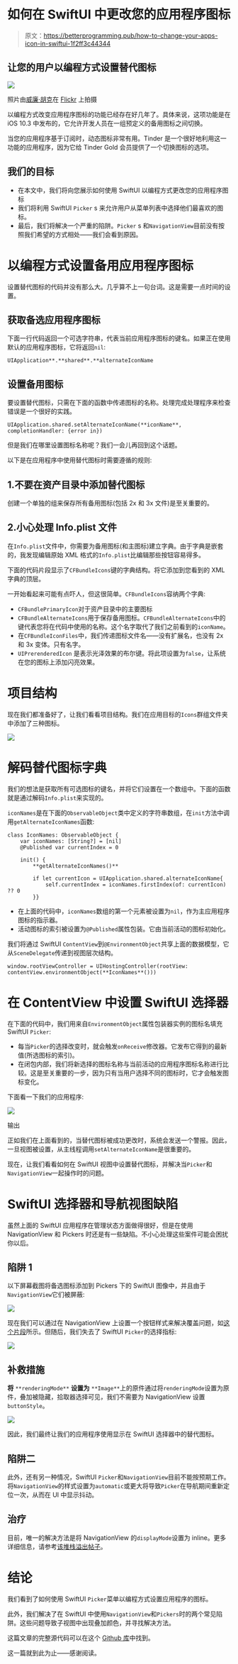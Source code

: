 # 如何在 SwiftUI 中更改您的应用程序图标

> 原文：<https://betterprogramming.pub/how-to-change-your-apps-icon-in-swiftui-1f2ff3c44344>

## 让您的用户以编程方式设置替代图标

![](img/1fb6c62bff80958f9dbe98367cb4ffd4.png)

照片由[威廉·胡克](https://www.flickr.com/photos/williamhook/)在 [Flickr](https://www.flickr.com/photos/williamhook/38109880456) 上拍摄

以编程方式改变应用程序图标的功能已经存在好几年了。具体来说，这项功能是在 iOS 10.3 中发布的，它允许开发人员在一组预定义的备用图标之间切换。

当您的应用程序基于订阅时，动态图标非常有用。Tinder 是一个很好地利用这一功能的应用程序，因为它给 Tinder Gold 会员提供了一个切换图标的选项。

## 我们的目标

*   在本文中，我们将向您展示如何使用 SwiftUI 以编程方式更改您的应用程序图标
*   我们将利用 SwiftUI `Picker` s 来允许用户从菜单列表中选择他们最喜欢的图标。
*   最后，我们将解决一个严重的陷阱。`Picker` s 和`NavigationView`目前没有按照我们希望的方式相处——我们会看到原因。

# 以编程方式设置备用应用程序图标

设置替代图标的代码并没有那么大。几乎算不上一句台词。这是需要一点时间的设置。

## 获取备选应用程序图标

下面一行代码返回一个可选字符串，代表当前应用程序图标的键名。如果正在使用默认的应用程序图标，它将返回`nil`:

```
UIApplication**.**shared**.**alternateIconName
```

## 设置备用图标

要设置替代图标，只需在下面的函数中传递图标的名称。处理完成处理程序来检查错误是一个很好的实践。

```
UIApplication.shared.setAlternateIconName(**iconName**, completionHandler: {error in})
```

但是我们在哪里设置图标名称呢？我们一会儿再回到这个话题。

以下是在应用程序中使用替代图标时需要遵循的规则:

## 1.不要在资产目录中添加替代图标

创建一个单独的组来保存所有备用图标(包括 2x 和 3x 文件)是至关重要的。

## 2.小心处理 Info.plist 文件

在`Info.plist`文件中，你需要为备用图标(和主图标)建立字典。由于字典是嵌套的，我发现编辑原始 XML 格式的`Info.plist`比编辑那些按钮容易得多。

下面的代码片段显示了`CFBundleIcons`键的字典结构。将它添加到您看到的 XML 字典的顶层。

一开始看起来可能有点吓人，但这很简单。`CFBundleIcons`容纳两个字典:

*   `CFBundlePrimaryIcon`对于资产目录中的主要图标
*   `CFBundleAlternateIcons`用于保存备用图标。`CFBundleAlternateIcons`中的键代表您将在代码中使用的名称。这个名字取代了我们之前看到的`iconName`。
*   在`CFBundleIconFiles`中，我们传递图标文件名——没有扩展名，也没有 2x 和 3x 变体。只有名字。
*   `UIPrerenderedIcon` 是表示光泽效果的布尔键。将此项设置为`false`，让系统在您的图标上添加闪亮效果。

# 项目结构

现在我们都准备好了，让我们看看项目结构。我们在应用目标的`Icons`群组文件夹中添加了三种图标。

![](img/bd5d177b2d30570153af348b99129b9a.png)

# 解码替代图标字典

我们的想法是获取所有可选图标的键名，并将它们设置在一个数组中。下面的函数就是通过解码`Info.plist`来实现的。

`iconNames`是在下面的`ObservableObject`类中定义的字符串数组，在`init`方法中调用`getAlternateIconNames`函数:

```
class IconNames: ObservableObject {
    var iconNames: [String?] = [nil]
    @Published var currentIndex = 0

    init() {
        **getAlternateIconNames()**

        if let currentIcon = UIApplication.shared.alternateIconName{
            self.currentIndex = iconNames.firstIndex(of: currentIcon) ?? 0
        }}
```

*   在上面的代码中，`iconNames`数组的第一个元素被设置为`nil`，作为主应用程序图标的指示器。
*   活动图标的索引被设置为`@Published`属性包装。它由当前活动的图标初始化。

我们将通过 SwiftUI `ContentView`到`@EnvironmentObject`共享上面的数据模型，它从`SceneDelegate`传递到视图层次结构。

```
window.rootViewController = UIHostingController(rootView: contentView.environmentObject(**IconNames**()))
```

# 在 ContentView 中设置 SwiftUI 选择器

在下面的代码中，我们用来自`EnvironmentObject`属性包装器实例的图标名填充 SwiftUI `Picker`:

*   每当`Picker`的选择改变时，就会触发`onReceive`修改器。它发布它得到的最新值(所选图标的索引)。
*   在闭包内部，我们将新选择的图标名称与当前活动的应用程序图标名称进行比较。这是至关重要的一步，因为只有当用户选择不同的图标时，它才会触发图标变化。

下面看一下我们的应用程序:

![](img/f4df9b709910e2858aae49eccb16d337.png)

输出

正如我们在上面看到的，当替代图标被成功更改时，系统会发送一个警报。因此，一旦视图被设置，从主线程调用`setAlternateIconName`是很重要的。

现在，让我们看看如何在 SwiftUI 视图中设置替代图标，并解决当`Picker`和`NavigationView`一起操作时的问题。

# SwiftUI 选择器和导航视图缺陷

虽然上面的 SwiftUI 应用程序在管理状态方面做得很好，但是在使用 NavigationView 和 Pickers 时还是有一些缺陷。不小心处理这些案件可能会困扰你以后。

## 陷阱 1

以下屏幕截图将备选图标添加到 Pickers 下的 SwiftUI 图像中，并且由于`NavigationView`它们被屏蔽:

![](img/61b4ff84be15735d27f35b8955097ab2.png)

现在我们可以通过在 NavigationView 上设置一个按钮样式来解决覆盖问题，如[这个片段](https://medium.com/better-programming/swiftui-navigation-links-and-the-common-pitfalls-faced-505cbfd8029b)所示。但随后，我们失去了 SwiftUI `Picker`的选择指标:

![](img/759f030f013aedaa4b9437c7fe680fbe.png)

## **补救措施**

**将** `**renderingMode**` **设置为** `**Image**`上的原件通过将`renderingMode`设置为原件，叠加被隐藏，拾取器选择可见，我们不需要为 NavigationView 设置`buttonStyle`。

![](img/95448c817e8173dad7a73ca83a104b09.png)

因此，我们最终让我们的应用程序使用显示在 SwiftUI 选择器中的替代图标。

## **陷阱二**

此外，还有另一种情况，SwiftUI `Picker`和`NavigationView`目前不能按预期工作。将`NavigationView`的样式设置为`automatic`或更大将导致`Picker`在导航期间重新定位一次，从而在 UI 中显示抖动。

## 治疗

目前，唯一的解决方法是将 NavigationView 的`displayMode`设置为 inline。更多详细信息，请参考[该堆栈溢出帖子](https://stackoverflow.com/questions/58773687/why-is-swiftui-picker-in-form-repositioning-after-navigation)。

# 结论

我们看到了如何使用 SwiftUI `Picker`菜单以编程方式设置应用程序的图标。

此外，我们解决了在 SwiftUI 中使用`NavigationView`和`Pickers`时的两个常见陷阱。这些问题导致子视图中出现叠加颜色，并寻找解决方法。

这篇文章的完整源代码可以在这个 [Github 库](https://github.com/anupamchugh/iowncode/tree/master/SwiftUIAlternateIcons)中找到。

这一篇就到此为止——感谢阅读。